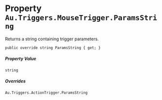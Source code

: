 # Property `Au.Triggers.MouseTrigger.ParamsString`

Returns a string containing trigger parameters.

```
public override string ParamsString { get; }
```

##### Property Value

`string`

##### Overrides

`Au.Triggers.ActionTrigger.ParamsString`